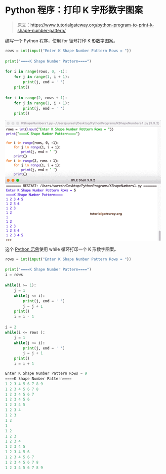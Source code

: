 # Python 程序：打印 K 字形数字图案

> 原文：<https://www.tutorialgateway.org/python-program-to-print-k-shape-number-pattern/>

编写一个 Python 程序，使用 for 循环打印 K 形数字图案。

```py
rows = int(input("Enter K Shape Number Pattern Rows = "))

print("====K Shape Number Pattern====")

for i in range(rows, 0, -1):
    for j in range(1, i + 1):
        print(j, end = ' ')
    print()

for i in range(2, rows + 1):
    for j in range(1, i + 1):
        print(j, end = ' ')
    print()
```

![Python Program to Print K Shape Number Pattern](img/aa3deddfb44905f952f24eba25e53e30.png)

这个 [Python 示例](https://www.tutorialgateway.org/python-programming-examples/)使用 while 循环打印一个 K 形数字图案。

```py
rows = int(input("Enter K Shape Number Pattern Rows = "))

print("====K Shape Number Pattern====")
i = rows

while(i >= 1):
    j = 1
    while(j <= i):
        print(j, end = ' ')
        j = j + 1
    print()
    i = i - 1

i = 2
while(i <= rows ):
    j = 1
    while(j <= i):
        print(j, end = ' ')
        j = j + 1
    print()
    i = i + 1
```

```py
Enter K Shape Number Pattern Rows = 9
====K Shape Number Pattern====
1 2 3 4 5 6 7 8 9 
1 2 3 4 5 6 7 8 
1 2 3 4 5 6 7 
1 2 3 4 5 6 
1 2 3 4 5 
1 2 3 4 
1 2 3 
1 2 
1 
1 2 
1 2 3 
1 2 3 4 
1 2 3 4 5 
1 2 3 4 5 6 
1 2 3 4 5 6 7 
1 2 3 4 5 6 7 8 
1 2 3 4 5 6 7 8 9 
```